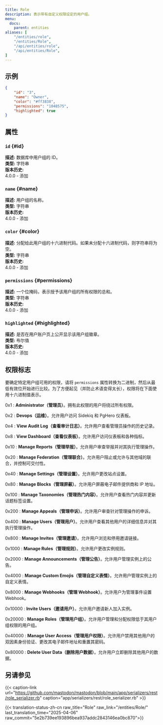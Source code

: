 ```yaml
---
title: Role
description: 表示带有自定义权限设定的用户组。
menu:
  docs:
    parent: entities
aliases: [
	"/entities/role",
	"/entities/Role",
	"/api/entities/role",
	"/api/entities/Role",
]
---
```


## 示例

```json
{
	"id": "3",
	"name": "Owner",
	"color": "#ff3838",
	"permissions": "1048575",
	"highlighted": true
}
```

## 属性

### `id` {#id}

**描述:** 数据库中用户组的 ID。\
**类型:** 字符串\
**版本历史:**\
4.0.0 - 添加

### `name` {#name}

**描述:** 用户组的名称。\
**类型:** 字符串\
**版本历史:**\
4.0.0 - 添加

### `color` {#color}

**描述:** 分配给此用户组的十六进制代码。如果未分配十六进制代码，则字符串将为空。\
**类型:** 字符串\
**版本历史:**\
4.0.0 - 添加

### `permissions` {#permissions}

**描述:** 一个位掩码，表示授予该用户组的所有权限的总和。\
**类型:** 字符串\
**版本历史:**\
4.0.0 - 添加

### `highlighted` {#highlighted}

**描述:** 是否在用户账户页上公开显示该用户组徽章。\
**类型:** 布尔值\
**版本历史:**\
4.0.0 - 添加

## 权限标志

要确定特定用户组可用的权限，请将 `permissions` 属性转换为二进制，然后从最低有效位开始进行比较。为了方便起见（并防止术语变得太长），权限将在下面使用十六进制值表示。

0x1
: **Administrator（管理员）**。拥有此权限的用户将绕过所有权限。

0x2
: **Devops（运维）**。允许用户访问 Sidekiq 和 PgHero 仪表板。

0x4
: **View Audit Log（查看审计日志）**。允许用户查看管理员操作的历史记录。

0x8
: **View Dashboard（查看仪表板）**。允许用户访问仪表板和各种指标。

0x10
: **Manage Reports（管理举报）**。允许用户审查举报并对其执行管理操作。

0x20
: **Manage Federation（管理联合）**。允许用户阻止或允许与其他域的联合，并控制可交付性。

0x40
: **Manage Settings（管理设置）**。允许用户更改站点设置。

0x80
: **Manage Blocks（管理屏蔽）**。允许用户屏蔽电子邮件提供商和 IP 地址。

0x100
: **Manage Taxonomies（管理热门内容）**。允许用户查看热门内容并更新话题标签设置。

0x200
: **Manage Appeals（管理申诉）**。允许用户审查针对管理操作的申诉。

0x400
: **Manage Users（管理用户）**。允许用户查看其他用户的详细信息并对其执行管理操作。

0x800
: **Manage Invites（管理邀请）**。允许用户浏览和停用邀请链接。

0x1000
: **Manage Rules（管理规则）**。允许用户更改实例规则。

0x2000
: **Manage Announcements（管理公告）**。允许用户管理实例上的公告。

0x4000
: **Manage Custom Emojis（管理自定义表情）**。允许用户管理实例上的自定义表情。

0x8000
: **Manage Webhooks（管理 Webhook）**。允许用户为管理事件设置 Webhook。

0x10000
: **Invite Users（邀请用户）**。允许用户邀请新人加入实例。

0x20000
: **Manage Roles（管理用户组）**。允许用户管理和分配权限低于其用户组权限的用户组。

0x40000
: **Manage User Access（管理用户权限）**。允许用户禁用其他用户的双因素身份验证、更改其电子邮件地址和重置其密码。

0x80000
: **Delete User Data（删除用户数据）**。允许用户立即删除其他用户的数据。

## 另请参见

{{< caption-link url="https://github.com/mastodon/mastodon/blob/main/app/serializers/rest/role_serializer.rb" caption="app/serializers/rest/role_serializer.rb" >}}

{{< translation-status-zh-cn raw_title="Role" raw_link="/entities/Role/" last_translation_time="2025-04-06" raw_commit="5e2b739ee193896bea937addc2843146ea0bc870">}}
